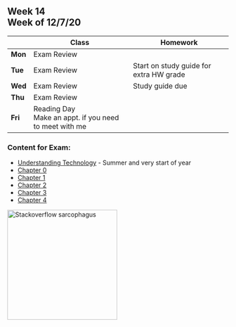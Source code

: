 <meta http-equiv="refresh" content="300"/>

## Week 14<br>Week of 12/7/20   

  |       |Class                  |Homework   |
  |-------|---------              |---------  |
  |**Mon**|Exam Review | |
  |**Tue**|Exam Review |Start on study guide for extra HW grade |
  |**Wed**|Exam Review |Study guide due |
  |**Thu**|Exam Review | |
  |**Fri**|Reading Day<br>Make an appt. if you need to meet with me | |

  ### Content for Exam:    
  * [Understanding Technology](/ap/curriculum/understanding_technology) - Summer and very start of year
  * [Chapter 0](/ap/curriculum/0)
  * [Chapter 1](/ap/curriculum/1)
  * [Chapter 2](/ap/curriculum/2) 
  * [Chapter 3](/ap/curriculum/4)
  * [Chapter 4](/ap/curriculum/4) 
  
<img src="\ap\assets\img\stackoverflow-god.jpg" alt="Stackoverflow sarcophagus" height="250">